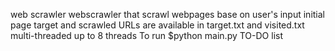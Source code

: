 web scrawler
webscrawler that scrawl webpages base on user's input initial page
target and scrawled URLs are available in target.txt and visited.txt
multi-threaded up to 8 threads
To run
$python main.py
TO-DO list
